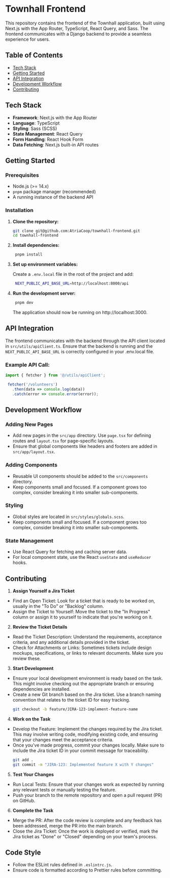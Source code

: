 # Townhall Frontend

This repository contains the frontend of the Townhall application, built using Next.js with the App Router, TypeScript, React Query, and Sass. The frontend communicates with a Django backend to provide a seamless experience for users.

## Table of Contents

- [Tech Stack](#tech-stack)
- [Getting Started](#getting-started)
- [API Integration](#api-integration)
- [Development Workflow](#development-workflow)
- [Contributing](#contributing)

## Tech Stack

- **Framework**: Next.js with the App Router
- **Language**: TypeScript
- **Styling**: Sass (SCSS)
- **State Management**: React Query
- **Form Handling**: React Hook Form
- **Data Fetching**: Next.js built-in API routes

## Getting Started

### Prerequisites

- Node.js (>= 14.x)
- `pnpm` package manager (recommended)
- A running instance of the backend API

### Installation

1. **Clone the repository:**

   ```bash
   git clone git@github.com:AtriaCoop/townhall-frontend.git
   cd townhall-frontend
   ```
2. **Install dependencies:**

   ```bash
    pnpm install
   ```
3. **Set up environment variables:**
  
    Create a `.env.local` file in the root of the project and add:
   ```bash
    NEXT_PUBLIC_API_BASE_URL=http://localhost:8000/api
   ```
4. **Run the development server:**

   ```bash
    pnpm dev
   ```
   The application should now be running on http://localhost:3000.

## API Integration

The frontend communicates with the backend through the API client located in `src/utils/apiClient.ts`. Ensure that the backend is running and the `NEXT_PUBLIC_API_BASE_URL` is correctly configured in your .env.local file.

### Example API Call:

   ```typescript
   import { fetcher } from '@/utils/apiClient';

    fetcher('/volunteers')
      .then(data => console.log(data))
      .catch(error => console.error(error));
   ```

## Development Workflow

### Adding New Pages
- Add new pages in the `src/app` directory. Use `page.tsx` for defining routes and `layout.tsx` for page-specific layouts.
- Ensure that global components like headers and footers are added in `src/app/layout.tsx`.
### Adding Components
- Reusable UI components should be added to the `src/components` directory.
- Keep components small and focused. If a component grows too complex, consider breaking it into smaller sub-components.
### Styling
- Global styles are located in `src/styles/globals.scss`.
- Keep components small and focused. If a component grows too complex, consider breaking it into smaller sub-components.
### State Management
- Use React Query for fetching and caching server data.
- For local component state, use the React `useState` and `useReducer` hooks.

## Contributing
1. **Assign Yourself a Jira Ticket**
- Find an Open Ticket: Look for a ticket that is ready to be worked on, usually in the "To Do" or "Backlog" column.
- Assign the Ticket to Yourself: Move the ticket to the "In Progress" column or assign it to yourself to indicate that you're working on it.
2. **Review the Ticket Details**
- Read the Ticket Description: Understand the requirements, acceptance criteria, and any additional details provided in the ticket.
- Check for Attachments or Links: Sometimes tickets include design mockups, specifications, or links to relevant documents. Make sure you review these.
3. **Start Development**
- Ensure your local development environment is ready based on the task. This might involve checking out the appropriate branch or ensuring dependencies are installed.
- Create a new Git branch based on the Jira ticket. Use a branch naming convention that relates to the ticket ID for easy tracking.
  ```bash
  git checkout -b feature/JIRA-123-implement-feature-name
  ```
4. **Work on the Task**
- Develop the Feature: Implement the changes required by the Jira ticket. This may involve writing code, modifying existing code, and ensuring that your changes meet the acceptance criteria.
- Once you've made progress, commit your changes locally. Make sure to include the Jira ticket ID in your commit message for traceability.
  ```bash
  git add .
  git commit -m "JIRA-123: Implemented feature X with Y changes"
  ```
5. **Test Your Changes**
- Run Local Tests: Ensure that your changes work as expected by running any relevant tests or manually testing the feature.
- Push your branch to the remote repository and open a pull request (PR) on GitHub.
6. **Complete the Task**
- Merge the PR: After the code review is complete and any feedback has been addressed, merge the PR into the main branch.
- Close the Jira Ticket: Once the work is deployed or verified, mark the Jira ticket as "Done" or "Closed" depending on your team's process.

## Code Style
- Follow the ESLint rules defined in `.eslintrc.js`.
- Ensure code is formatted according to Prettier rules before committing.